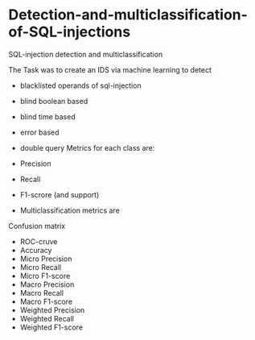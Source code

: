 # Detection-and-multiclassification-of-SQL-injections
SQL-injection detection and multiclassification

The Task was to create an IDS via machine learning to detect

* blacklisted operands of sql-injection
* blind boolean based
* blind time based
* error based
* double query
Metrics for each class are:

* Precision
* Recall
* F1-scrore (and support)
* Multiclassification metrics are

Confusion matrix
* ROC-cruve
* Accuracy
* Micro Precision
* Micro Recall
* Micro F1-score
* Macro Precision
* Macro Recall
* Macro F1-score
* Weighted Precision
* Weighted Recall
* Weighted F1-score
